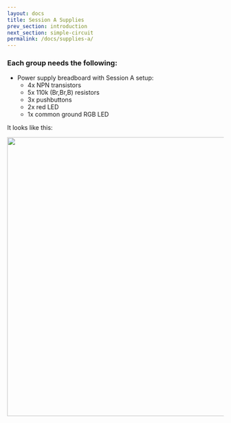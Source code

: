 ```yaml
---
layout: docs
title: Session A Supplies
prev_section: introduction
next_section: simple-circuit
permalink: /docs/supplies-a/
---
```

### Each group needs the following:

- Power supply breadboard with Session A setup:
    - 4x NPN transistors
    - 5x 110k (Br,Br,B) resistors
    - 3x pushbuttons
    - 2x red LED
    - 1x common ground RGB LED

It looks like this:

<img src="{{ site.baseurl }}/img/a-breadboard.png" style="width: 650px"/>

